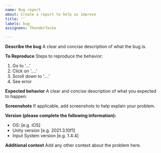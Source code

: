 ```yaml
---
name: Bug report
about: Create a report to help us improve
title: ''
labels: bug
assignees: ThunderTecke

---
```


**Describe the bug**
A clear and concise description of what the bug is.

**To Reproduce**
Steps to reproduce the behavior:
1. Go to '...'
2. Click on '....'
3. Scroll down to '....'
4. See error

**Expected behavior**
A clear and concise description of what you expected to happen.

**Screenshots**
If applicable, add screenshots to help explain your problem.

**Version (please complete the following information):**
 - OS: [e.g. iOS]
 - Unity version [e.g. 2021.3.10f1]
 - Input System version [e.g. 1.4.4]

**Additional context**
Add any other context about the problem here.
